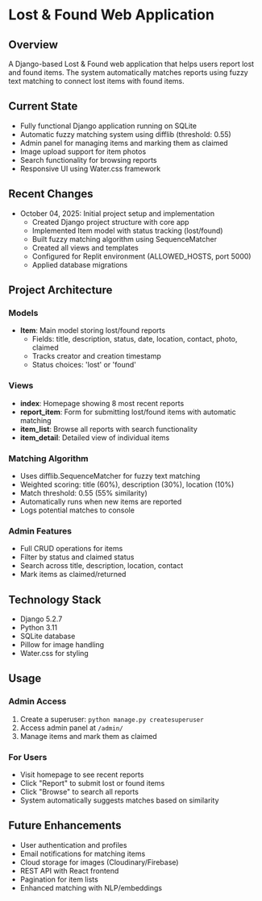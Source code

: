 # Lost & Found Web Application

## Overview
A Django-based Lost & Found web application that helps users report lost and found items. The system automatically matches reports using fuzzy text matching to connect lost items with found items.

## Current State
- Fully functional Django application running on SQLite
- Automatic fuzzy matching system using difflib (threshold: 0.55)
- Admin panel for managing items and marking them as claimed
- Image upload support for item photos
- Search functionality for browsing reports
- Responsive UI using Water.css framework

## Recent Changes
- October 04, 2025: Initial project setup and implementation
  - Created Django project structure with core app
  - Implemented Item model with status tracking (lost/found)
  - Built fuzzy matching algorithm using SequenceMatcher
  - Created all views and templates
  - Configured for Replit environment (ALLOWED_HOSTS, port 5000)
  - Applied database migrations

## Project Architecture

### Models
- **Item**: Main model storing lost/found reports
  - Fields: title, description, status, date, location, contact, photo, claimed
  - Tracks creator and creation timestamp
  - Status choices: 'lost' or 'found'

### Views
- **index**: Homepage showing 8 most recent reports
- **report_item**: Form for submitting lost/found items with automatic matching
- **item_list**: Browse all reports with search functionality
- **item_detail**: Detailed view of individual items

### Matching Algorithm
- Uses difflib.SequenceMatcher for fuzzy text matching
- Weighted scoring: title (60%), description (30%), location (10%)
- Match threshold: 0.55 (55% similarity)
- Automatically runs when new items are reported
- Logs potential matches to console

### Admin Features
- Full CRUD operations for items
- Filter by status and claimed status
- Search across title, description, location, contact
- Mark items as claimed/returned

## Technology Stack
- Django 5.2.7
- Python 3.11
- SQLite database
- Pillow for image handling
- Water.css for styling

## Usage

### Admin Access
1. Create a superuser: `python manage.py createsuperuser`
2. Access admin panel at `/admin/`
3. Manage items and mark them as claimed

### For Users
- Visit homepage to see recent reports
- Click "Report" to submit lost or found items
- Click "Browse" to search all reports
- System automatically suggests matches based on similarity

## Future Enhancements
- User authentication and profiles
- Email notifications for matching items
- Cloud storage for images (Cloudinary/Firebase)
- REST API with React frontend
- Pagination for item lists
- Enhanced matching with NLP/embeddings
